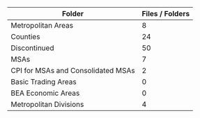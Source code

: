 | Folder                             |   Files / Folders |
|------------------------------------|-------------------|
| Metropolitan Areas                 |                 8 |
| Counties                           |                24 |
| Discontinued                       |                50 |
| MSAs                               |                 7 |
| CPI for MSAs and Consolidated MSAs |                 2 |
| Basic Trading Areas                |                 0 |
| BEA Economic Areas                 |                 0 |
| Metropolitan Divisions             |                 4 |